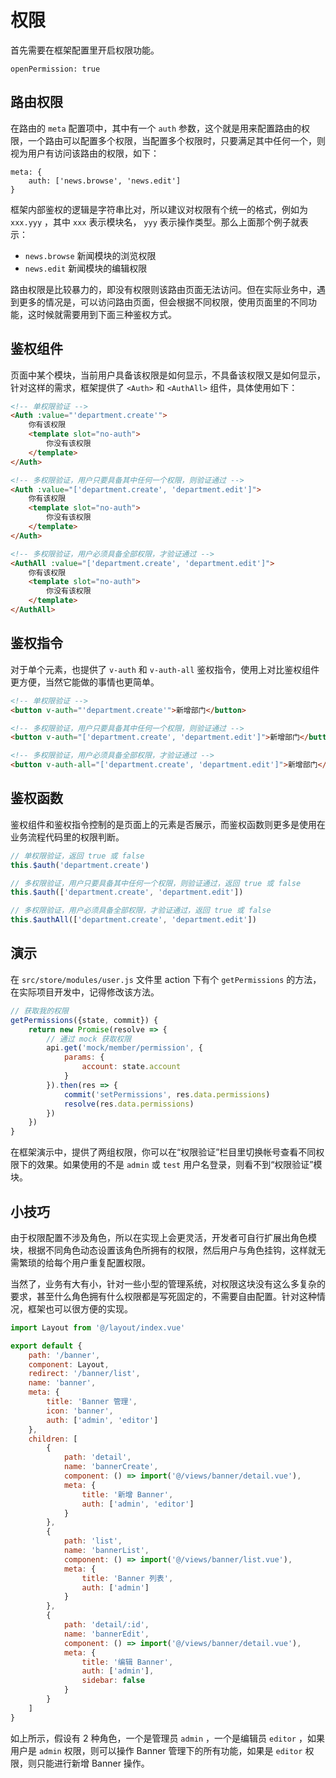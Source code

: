 # 权限

首先需要在框架配置里开启权限功能。

```js:no-line-numbers
openPermission: true
```

## 路由权限

在路由的 `meta` 配置项中，其中有一个 `auth` 参数，这个就是用来配置路由的权限，一个路由可以配置多个权限，当配置多个权限时，只要满足其中任何一个，则视为用户有访问该路由的权限，如下：

```js:no-line-numbers
meta: {
    auth: ['news.browse', 'news.edit']
}
```

框架内部鉴权的逻辑是字符串比对，所以建议对权限有个统一的格式，例如为 `xxx.yyy` ，其中 `xxx` 表示模块名， `yyy` 表示操作类型。那么上面那个例子就表示：

- `news.browse` 新闻模块的浏览权限
- `news.edit` 新闻模块的编辑权限

路由权限是比较暴力的，即没有权限则该路由页面无法访问。但在实际业务中，遇到更多的情况是，可以访问路由页面，但会根据不同权限，使用页面里的不同功能，这时候就需要用到下面三种鉴权方式。

## 鉴权组件

页面中某个模块，当前用户具备该权限是如何显示，不具备该权限又是如何显示，针对这样的需求，框架提供了 `<Auth>` 和 `<AuthAll>` 组件，具体使用如下：

```html
<!-- 单权限验证 -->
<Auth :value="'department.create'">
    你有该权限
    <template slot="no-auth">
        你没有该权限
    </template>
</Auth>

<!-- 多权限验证，用户只要具备其中任何一个权限，则验证通过 -->
<Auth :value="['department.create', 'department.edit']">
    你有该权限
    <template slot="no-auth">
        你没有该权限
    </template>
</Auth>

<!-- 多权限验证，用户必须具备全部权限，才验证通过 -->
<AuthAll :value="['department.create', 'department.edit']">
    你有该权限
    <template slot="no-auth">
        你没有该权限
    </template>
</AuthAll>
```

## 鉴权指令

对于单个元素，也提供了 `v-auth` 和 `v-auth-all` 鉴权指令，使用上对比鉴权组件更方便，当然它能做的事情也更简单。

```html
<!-- 单权限验证 -->
<button v-auth="'department.create'">新增部门</button>

<!-- 多权限验证，用户只要具备其中任何一个权限，则验证通过 -->
<button v-auth="['department.create', 'department.edit']">新增部门</button>

<!-- 多权限验证，用户必须具备全部权限，才验证通过 -->
<button v-auth-all="['department.create', 'department.edit']">新增部门</button>
```

## 鉴权函数

鉴权组件和鉴权指令控制的是页面上的元素是否展示，而鉴权函数则更多是使用在业务流程代码里的权限判断。

```js
// 单权限验证，返回 true 或 false
this.$auth('department.create')

// 多权限验证，用户只要具备其中任何一个权限，则验证通过，返回 true 或 false
this.$auth(['department.create', 'department.edit'])

// 多权限验证，用户必须具备全部权限，才验证通过，返回 true 或 false
this.$authAll(['department.create', 'department.edit'])
```

## 演示

在 `src/store/modules/user.js` 文件里 action 下有个 `getPermissions` 的方法，在实际项目开发中，记得修改该方法。

```js
// 获取我的权限
getPermissions({state, commit}) {
    return new Promise(resolve => {
        // 通过 mock 获取权限
        api.get('mock/member/permission', {
            params: {
                account: state.account
            }
        }).then(res => {
            commit('setPermissions', res.data.permissions)
            resolve(res.data.permissions)
        })
    })
}
```

在框架演示中，提供了两组权限，你可以在“权限验证”栏目里切换帐号查看不同权限下的效果。如果使用的不是 `admin` 或 `test` 用户名登录，则看不到“权限验证”模块。

## 小技巧

由于权限配置不涉及角色，所以在实现上会更灵活，开发者可自行扩展出角色模块，根据不同角色动态设置该角色所拥有的权限，然后用户与角色挂钩，这样就无需繁琐的给每个用户重复配置权限。

当然了，业务有大有小，针对一些小型的管理系统，对权限这块没有这么多复杂的要求，甚至什么角色拥有什么权限都是写死固定的，不需要自由配置。针对这种情况，框架也可以很方便的实现。

```js
import Layout from '@/layout/index.vue'

export default {
    path: '/banner',
    component: Layout,
    redirect: '/banner/list',
    name: 'banner',
    meta: {
        title: 'Banner 管理',
        icon: 'banner',
        auth: ['admin', 'editor']
    },
    children: [
        {
            path: 'detail',
            name: 'bannerCreate',
            component: () => import('@/views/banner/detail.vue'),
            meta: {
                title: '新增 Banner',
                auth: ['admin', 'editor']
            }
        },
        {
            path: 'list',
            name: 'bannerList',
            component: () => import('@/views/banner/list.vue'),
            meta: {
                title: 'Banner 列表',
                auth: ['admin']
            }
        },
        {
            path: 'detail/:id',
            name: 'bannerEdit',
            component: () => import('@/views/banner/detail.vue'),
            meta: {
                title: '编辑 Banner',
                auth: ['admin'],
                sidebar: false
            }
        }
    ]
}
```

如上所示，假设有 2 种角色，一个是管理员 `admin` ，一个是编辑员 `editor` ，如果用户是 `admin` 权限，则可以操作 Banner 管理下的所有功能，如果是 `editor` 权限，则只能进行新增 Banner 操作。